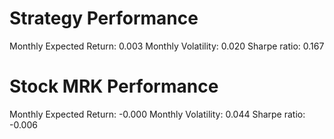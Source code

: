 # Strategy Performance
Monthly Expected Return: 0.003
Monthly Volatility: 0.020
Sharpe ratio: 0.167
# Stock MRK Performance
Monthly Expected Return: -0.000
Monthly Volatility: 0.044
Sharpe ratio: -0.006
